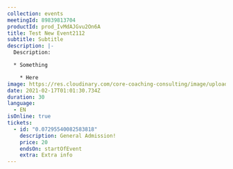 ```yaml
---
collection: events
meetingId: 89839813704
productId: prod_IvMdAJGvu2On6A
title: Test New Event2112
subtitle: Subtitle
description: |-
  Description:

  * Something

    * Here
image: https://res.cloudinary.com/core-coaching-consulting/image/upload/v1600804098/ariel-pilotto-a-l0rMCZh2o-unsplash_h5qyvr.jpg
date: 2021-02-17T01:01:30.734Z
duration: 30
language:
  - EN
isOnline: true
tickets:
  - id: "0.07295540082583818"
    description: General Admission!
    price: 20
    endsOn: startOfEvent
    extra: Extra info
---
```

